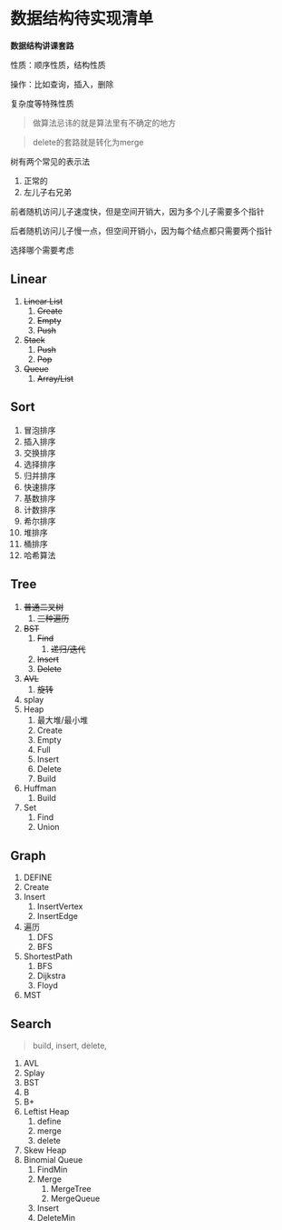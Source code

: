 # 数据结构待实现清单

**数据结构讲课套路**

性质：顺序性质，结构性质

操作：比如查询，插入，删除

复杂度等特殊性质

> 做算法忌讳的就是算法里有不确定的地方

> delete的套路就是转化为merge

树有两个常见的表示法

1. 正常的
2. 左儿子右兄弟

前者随机访问儿子速度快，但是空间开销大，因为多个儿子需要多个指针

后者随机访问儿子慢一点，但空间开销小，因为每个结点都只需要两个指针

选择哪个需要考虑

## Linear

1. ~~Linear List~~
   1. ~~Create~~
   2. ~~Empty~~
   3. ~~Push~~
2. ~~Stack~~
   1. ~~Push~~
   2. ~~Pop~~
3. ~~Queue~~
   1. ~~Array/List~~

## Sort

1. 冒泡排序
2. 插入排序
3. 交换排序
4. 选择排序
5. 归并排序
6. 快速排序
7. 基数排序
8. 计数排序
9. 希尔排序
10. 堆排序
11. 桶排序
12. 哈希算法

## Tree

1. ~~普通二叉树~~
   1. ~~三种遍历~~
2. ~~BST~~
   1. ~~Find~~
      1. ~~递归/迭代~~
   2. ~~Insert~~
   3. ~~Delete~~
3. ~~AVL~~
   1. ~~旋转~~
4. splay
4. Heap
   1. 最大堆/最小堆
   2. Create
   3. Empty
   4. Full
   5. Insert
   6. Delete
   7. Build
5. Huffman
   1. Build
6. Set
   1. Find
   2. Union

## Graph

1. DEFINE
2. Create
3. Insert
   1. InsertVertex
   2. InsertEdge
4. 遍历
   1. DFS
   2. BFS
5. ShortestPath
   1. BFS
   2. Dijkstra
   3. Floyd
6. MST

## Search

> build, insert, delete, 

1. AVL
2. Splay
3. BST
4. B
5. B+
6. Leftist Heap
   1. define
   2. merge
   3. delete
7. Skew Heap
8. Binomial Queue
   1. FindMin
   2. Merge
      1. MergeTree
      2. MergeQueue
   3. Insert
   4. DeleteMin